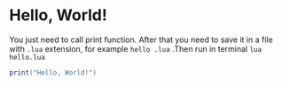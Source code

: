 # Hello, World!

You just need to call print function. After that you need to save it in a file with `.lua` extension, for example `hello .lua` .Then run in terminal `lua hello.lua`

```lua
print("Hello, World!")
```